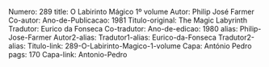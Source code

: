 Numero: 289
title: O Labirinto Mágico 1º volume
Autor: Philip José Farmer
Co-autor: 
Ano-de-Publicacao: 1981
Titulo-original: The Magic Labyrinth
Tradutor: Eurico da Fonseca
Co-tradutor: 
Ano-de-edicao: 1980
alias: Philip-Jose-Farmer
Autor2-alias: 
Tradutor1-alias: Eurico-da-Fonseca
Tradutor2-alias: 
Titulo-link: 289-O-Labirinto-Magico-1-volume
Capa: António Pedro
pags: 170
Capa-link: Antonio-Pedro